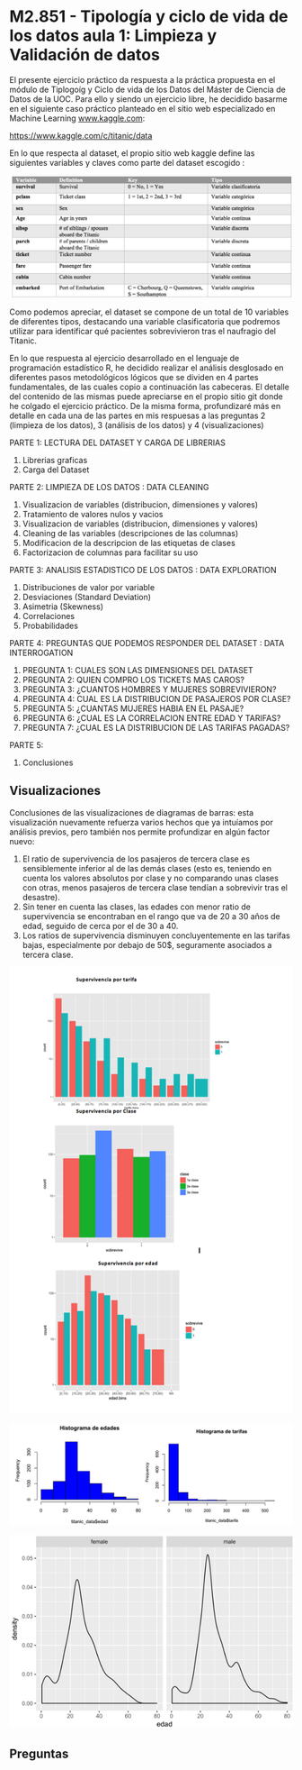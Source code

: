 # M2.851 - Tipología y ciclo de vida de los datos aula 1: Limpieza y Validación de datos

El presente ejercicio práctico da respuesta a la práctica propuesta en el módulo de Tiplogoíg y Ciclo de vida de los Datos del Máster de Ciencia de Datos de la UOC. Para ello y siendo un ejercicio libre, he decidido basarme en el siguiente caso práctico planteado en el sitio web especializado en Machine Learning www.kaggle.com:

https://www.kaggle.com/c/titanic/data

En lo que respecta al dataset, el propio sitio web kaggle define las siguientes variables y claves como parte del dataset escogido :


![Alt text](https://github.com/jlombanado/M2.8517-PRACTICA2/blob/master/Dataset.png "Dataset")

Como podemos apreciar, el dataset se compone de un total de 10 variables de diferentes tipos, destacando una variable clasificatoria que podremos utilizar para identificar qué pacientes sobrevivieron tras el naufragio del Titanic.

En lo que respuesta al ejercicio desarrollado en el lenguaje de programación estadístico R, he decidido realizar el análisis desglosado en diferentes pasos metodológicos lógicos que se dividen en 4 partes fundamentales, de las cuales copio a continuación las cabeceras. El detalle del contenido de las mismas puede apreciarse en el propio sitio git donde he colgado el ejercicio práctico. De la misma forma, profundizaré más en detalle en cada una de las partes en mis respuesas a las preguntas 2 (limpieza de los datos), 3 (análisis de los datos) y 4 (visualizaciones)

PARTE 1: LECTURA DEL DATASET Y CARGA DE LIBRERIAS
1.	Librerias graficas
2.	Carga del Dataset

PARTE 2: LIMPIEZA DE LOS DATOS : DATA CLEANING
1.	Visualizacion de variables (distribucion, dimensiones y valores)
2.	Tratamiento de valores nulos y vacios
3.	Visualizacion de variables (distribucion, dimensiones y valores)
4.	Cleaning de las variables (descripciones de las columnas)
5.	Modificacion de la descripcion de las etiquetas de clases
6.	Factorizacion de columnas para facilitar su uso

PARTE 3: ANALISIS ESTADISTICO DE LOS DATOS : DATA EXPLORATION  
1.	Distribuciones de valor por variable
2.	Desviaciones (Standard Deviation)
3.	Asimetria (Skewness)
4.	Correlaciones
5.	Probabilidades

PARTE 4: PREGUNTAS QUE PODEMOS RESPONDER DEL DATASET : DATA INTERROGATION 
1. PREGUNTA 1: CUALES SON LAS DIMENSIONES DEL DATASET
2. PREGUNTA 2: QUIEN COMPRO LOS TICKETS MAS CAROS?
3. PREGUNTA 3: ¿CUANTOS HOMBRES Y MUJERES SOBREVIVIERON?
4. PREGUNTA 4:  CUAL ES LA DISTRIBUCION DE PASAJEROS POR CLASE?
5. PREGUNTA 5: ¿CUANTAS MUJERES HABIA EN EL PASAJE?
6. PREGUNTA 6: ¿CUAL ES LA CORRELACION ENTRE EDAD Y TARIFAS?
7. PREGUNTA 7: ¿CUAL ES LA DISTRIBUCION DE LAS TARIFAS PAGADAS? 

PARTE 5:
1.	Conclusiones

## Visualizaciones

Conclusiones de las visualizaciones de diagramas de barras: esta visualización nuevamente refuerza varios hechos que ya intuíamos por análisis previos, pero también nos permite profundizar en algún factor nuevo:
1.	El ratio de supervivencia de los pasajeros de tercera clase es sensiblemente inferior al de las demás clases (esto es, teniendo en cuenta los valores absolutos por clase y no comparando unas clases con otras, menos pasajeros de tercera clase tendían a sobrevivir tras el desastre).
2.	Sin tener en cuenta las clases, las edades con menor ratio de supervivencia se encontraban en el rango que va de 20 a 30 años de edad, seguido de cerca por el de 30 a 40.
3.	Los ratios de supervivencia disminuyen concluyentemente en las tarifas bajas, especialmente por debajo de 50$, seguramente asociados a tercera clase.

![Alt text](https://github.com/jlombanado/M2.8517-PRACTICA2/blob/master/Barcharts.png "Barcharts")

![Alt text](https://github.com/jlombanado/M2.8517-PRACTICA2/blob/master/Histograms.png "Histograms")

![Alt text](https://github.com/jlombanado/M2.8517-PRACTICA2/blob/master/Densidad.png "Densidad")



## Preguntas

